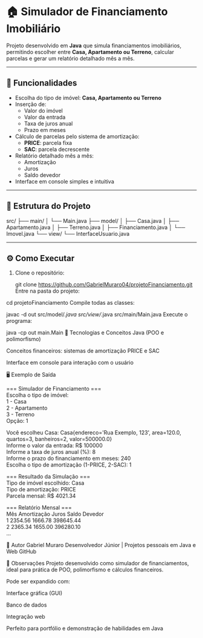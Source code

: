 # 🏠 Simulador de Financiamento Imobiliário


Projeto desenvolvido em **Java** que simula financiamentos imobiliários, permitindo escolher entre **Casa, Apartamento ou Terreno**, calcular parcelas e gerar um relatório detalhado mês a mês.

---

## 🔹 Funcionalidades

- Escolha do tipo de imóvel: **Casa, Apartamento ou Terreno**  
- Inserção de:
  - Valor do imóvel  
  - Valor da entrada  
  - Taxa de juros anual  
  - Prazo em meses  
- Cálculo de parcelas pelo sistema de amortização:
  - **PRICE**: parcela fixa  
  - **SAC**: parcela decrescente  
- Relatório detalhado mês a mês:
  - Amortização  
  - Juros  
  - Saldo devedor  
- Interface em console simples e intuitiva

---

## 📂 Estrutura do Projeto

src/
├── main/
│ └── Main.java
├── model/
│ ├── Casa.java
│ ├── Apartamento.java
│ ├── Terreno.java
│ ├── Financiamento.java
│ └── Imovel.java
└── view/
└── InterfaceUsuario.java

---

## ⚙️ Como Executar

1. Clone o repositório:
   
   git clone https://github.com/GabrielMuraro04/projetoFinanciamento.git
Entre na pasta do projeto:

cd projetoFinanciamento
Compile todas as classes:

javac -d out src/model/*.java src/view/*.java src/main/Main.java
Execute o programa:

java -cp out main.Main
🧮 Tecnologias e Conceitos
Java (POO e polimorfismo)

Conceitos financeiros: sistemas de amortização PRICE e SAC

Interface em console para interação com o usuário

🖥️ Exemplo de Saída


=== Simulador de Financiamento ===<br>
Escolha o tipo de imóvel:<br>
1 - Casa<br>
2 - Apartamento<br>
3 - Terreno<br>
Opção: 1<br>

Você escolheu Casa: Casa{endereco='Rua Exemplo, 123', area=120.0, quartos=3, banheiros=2, valor=500000.0}<br>
Informe o valor da entrada: R$ 100000<br>
Informe a taxa de juros anual (%): 8<br>
Informe o prazo do financiamento em meses: 240<br>
Escolha o tipo de amortização (1-PRICE, 2-SAC): 1<br>

=== Resultado da Simulação ===<br>
Tipo de imóvel escolhido: Casa<br>
Tipo de amortização: PRICE<br>
Parcela mensal: R$ 4021.34<br>

=== Relatório Mensal ===<br>
Mês    Amortização  Juros        Saldo Devedor<br>
1      2354.56      1666.78      398645.44<br>
2      2365.34      1655.00      396280.10<br>
...

👤 Autor
Gabriel Muraro
Desenvolvedor Júnior | Projetos pessoais em Java e Web
GitHub

📌 Observações
Projeto desenvolvido como simulador de financiamentos, ideal para prática de POO, polimorfismo e cálculos financeiros.

Pode ser expandido com:

Interface gráfica (GUI)

Banco de dados

Integração web

Perfeito para portfólio e demonstração de habilidades em Java
